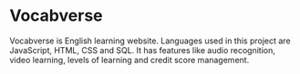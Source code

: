 # Vocabverse
Vocabverse is English learning website. Languages used in this project are JavaScript, HTML, CSS and SQL. It has features like audio recognition, video learning, levels of learning and credit score management. 
